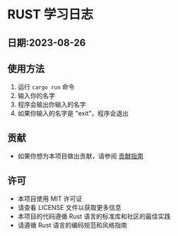 #              RUST 学习日志
## 日期:2023-08-26
## 使用方法

1. 运行 `cargo run` 命令
2. 输入你的名字
3. 程序会输出你输入的名字
4. 如果你输入的名字是 "exit"，程序会退出

## 贡献
- 如果你想为本项目做出贡献，请参阅 [贡献指南](./CONTRIBUTING.md)


## 许可
- 本项目使用 MIT 许可证
- 请查看 LICENSE 文件以获取更多信息
- 本项目的代码遵循 Rust 语言的标准库和社区的最佳实践
- 请遵循 Rust 语言的编码规范和风格指南